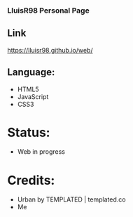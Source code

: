 ### LluisR98 Personal Page

## Link
https://lluisr98.github.io/web/

## Language:
* HTML5
* JavaScript
* CSS3

# Status:
* Web in progress

# Credits:
* Urban by TEMPLATED  | templated.co
* Me
